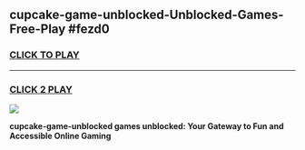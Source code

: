 
## cupcake-game-unblocked-Unblocked-Games-Free-Play #fezd0
<h3>
<a href="https://us.freeplayer.one?title=cupcake-game-unblocked&ref=9M">CLICK TO PLAY</a></h3>
<hr>

<h3>
<a href="https://us.freeplayer.one?title=cupcake-game-unblocked&ref=9M">CLICK 2 PLAY</a>
  
</h3>

<a href="https://us.freeplayer.one?title=cupcake-game-unblocked&ref=9M"><img src="https://clearcache.store/games.png"></a>


**cupcake-game-unblocked games unblocked: Your Gateway to Fun and Accessible Online Gaming**
